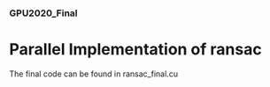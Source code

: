 ### GPU2020_Final
# Parallel Implementation of ransac
The final code can be found in ransac_final.cu
